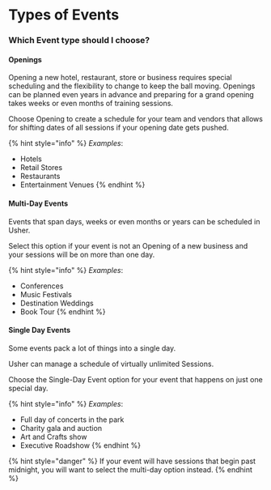 # Types of Events

### Which Event type should I choose?

#### **Openings**

Opening a new hotel, restaurant, store or business requires special scheduling and the flexibility to change to keep the ball moving. Openings can be planned even years in advance and preparing for a grand opening takes weeks or even months of training sessions. 

Choose Opening to create a schedule for your team and vendors that allows for shifting dates of all sessions if your opening date gets pushed.

{% hint style="info" %}
_Examples_: 

* Hotels
* Retail Stores
* Restaurants
* Entertainment Venues
{% endhint %}

#### **Multi-Day Events**

Events that span days, weeks or even months or years can be scheduled in Usher. 

Select this option if your event is not an Opening of a new business and your sessions will be on more than one day.

{% hint style="info" %}
_Examples_: 

* Conferences
* Music Festivals 
* Destination Weddings
* Book Tour
{% endhint %}

#### **Single Day Events**

Some events pack a lot of things into a single day. 

Usher can manage a schedule of virtually unlimited Sessions. 

Choose the Single-Day Event option for your event that happens on just one special day.

{% hint style="info" %}
_Examples_: 

* Full day of concerts in the park
* Charity gala and auction
* Art and Crafts show
* Executive Roadshow
{% endhint %}

{% hint style="danger" %}
If your event will have sessions that begin past midnight, you will want to select the multi-day option instead. 
{% endhint %}


